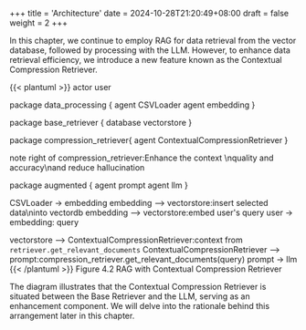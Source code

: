 +++
title = 'Architecture'
date = 2024-10-28T21:20:49+08:00
draft = false
weight = 2
+++


In this chapter, we continue to employ RAG for data retrieval from the vector database, followed by processing with the LLM. However, to enhance data retrieval efficiency, we introduce a new feature known as the Contextual Compression Retriever.

{{< plantuml >}}
actor user

package data_processing {
    agent CSVLoader
    agent embedding
}

package base_retriever {
    database vectorstore
}

package compression_retriever{
    agent ContextualCompressionRetriever
}

note right of compression_retriever:Enhance the context \nquality and accuracy\nand reduce hallucination

package augmented {
    agent prompt
    agent llm
}

CSVLoader -> embedding
embedding --> vectorstore:insert selected data\ninto vectordb
embedding --> vectorstore:embed user's query
user -> embedding: query

vectorstore --> ContextualCompressionRetriever:context from `retriever.get_relevant_documents`
ContextualCompressionRetriever --> prompt:compression_retriever.get_relevant_documents(query)
prompt -> llm
{{< /plantuml >}}
Figure 4.2 RAG with Contextual Compression Retriever


The diagram illustrates that the Contextual Compression Retriever is situated between the Base Retriever and the LLM, serving as an enhancement component. We will delve into the rationale behind this arrangement later in this chapter.
